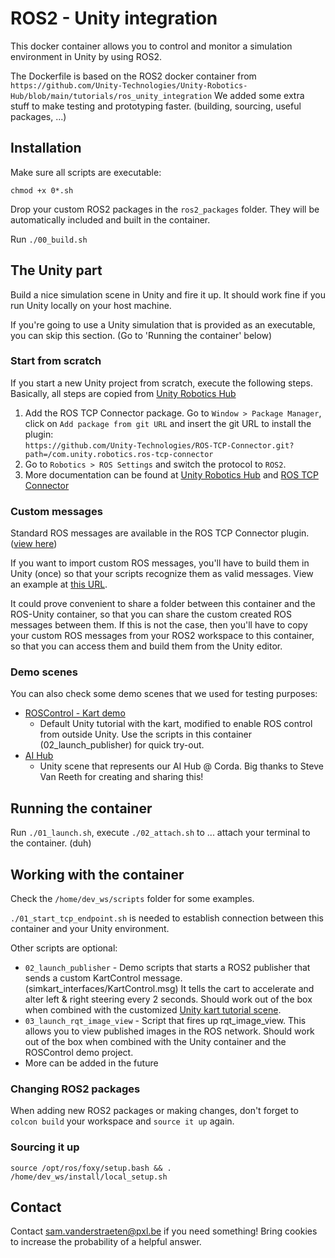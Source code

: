 # ROS2 - Unity integration

This docker container allows you to control and monitor a simulation environment in Unity by using ROS2.

The Dockerfile is based on the ROS2 docker container from ```https://github.com/Unity-Technologies/Unity-Robotics-Hub/blob/main/tutorials/ros_unity_integration```
We added some extra stuff to make testing and prototyping faster. (building, sourcing, useful packages, ...)

## Installation

Make sure all scripts are executable:

```chmod +x 0*.sh```

Drop your custom ROS2 packages in the ```ros2_packages``` folder. They will be automatically included and built in the container.

Run ```./00_build.sh```

## The Unity part

Build a nice simulation scene in Unity and fire it up. It should work fine if you run Unity locally on your host machine.

If you're going to use a Unity simulation that is provided as an executable, you can skip this section. (Go to 'Running the container' below)


### Start from scratch
If you start a new Unity project from scratch, execute the following steps.
Basically, all steps are copied from [Unity Robotics Hub](https://github.com/Unity-Technologies/Unity-Robotics-Hub/blob/main/tutorials/ros_unity_integration/setup.md#-unity-setup)


1. Add the ROS TCP Connector package. Go to ```Window > Package Manager```, click on ```Add package from git URL``` and insert the git URL to install the plugin:    
```https://github.com/Unity-Technologies/ROS-TCP-Connector.git?path=/com.unity.robotics.ros-tcp-connector```
2. Go to ```Robotics > ROS Settings``` and switch the protocol to ```ROS2```.
3. More documentation can be found at [Unity Robotics Hub](https://github.com/Unity-Technologies/Unity-Robotics-Hub/blob/main/tutorials/ros_unity_integration/README.md) and [ROS TCP Connector](https://github.com/Unity-Technologies/ROS-TCP-Connector)

### Custom messages
Standard ROS messages are available in the ROS TCP Connector plugin. ([view here](https://github.com/Unity-Technologies/ROS-TCP-Connector/tree/main/com.unity.robotics.ros-tcp-connector/Runtime/Messages))

If you want to import custom ROS messages, you'll have to build them in Unity (once) so that your scripts recognize them as valid messages. View an example at [this URL](https://github.com/Unity-Technologies/Unity-Robotics-Hub/blob/main/tutorials/ros_unity_integration/README.md).

It could prove convenient to share a folder between this container and the ROS-Unity container, so that you can share the custom created ROS messages between them. If this is not the case, then you'll have to copy your custom ROS messages from your ROS2 workspace to this container, so that you can access them and build them from the Unity editor.

### Demo scenes
You can also check some demo scenes that we used for testing purposes:
* [ROSControl - Kart demo](https://hogeschoolpxl-my.sharepoint.com/:u:/g/personal/20004716_pxl_be/Ee_vpv0UOvJEgDKkral1awgBZERW1gyTLewqM60CmZitjw?e=3FbEz2)
   * Default Unity tutorial with the kart, modified to enable ROS control from outside Unity. Use the scripts in this container (02_launch_publisher) for quick try-out.
* [AI Hub](https://hogeschoolpxl-my.sharepoint.com/:u:/g/personal/20004716_pxl_be/EZmUfmWsjg5NpSgBnk3SbHMBtUvNyH67CW0jtnn7dbBmZA?e=mJ5tFr)
   * Unity scene that represents our AI Hub @ Corda. Big thanks to Steve Van Reeth for creating and sharing this!

## Running the container

Run ```./01_launch.sh```, execute ```./02_attach.sh``` to ... attach your terminal to the container. (duh)

## Working with the container

Check the ```/home/dev_ws/scripts``` folder for some examples.

```./01_start_tcp_endpoint.sh``` is needed to establish connection between this container and your Unity environment.

Other scripts are optional:
* ```02_launch_publisher``` - Demo scripts that starts a ROS2 publisher that sends a custom KartControl message. (simkart_interfaces/KartControl.msg) It tells the cart to accelerate and alter left & right steering every 2 seconds. Should work out of the box when combined with the customized [Unity kart tutorial scene](https://hogeschoolpxl-my.sharepoint.com/:u:/g/personal/20004716_pxl_be/Ee_vpv0UOvJEgDKkral1awgBZERW1gyTLewqM60CmZitjw?e=3FbEz2).
* ```03_launch_rqt_image_view``` - Script that fires up rqt_image_view. This allows you to view published images in the ROS network. Should work out of the box when combined with the Unity container and the ROSControl demo project.
* More can be added in the future

### Changing ROS2 packages
When adding new ROS2 packages or making changes, don't forget to ```colcon build``` your workspace and ```source it up``` again. 

### Sourcing it up

```source /opt/ros/foxy/setup.bash && . /home/dev_ws/install/local_setup.sh```

## Contact

Contact [sam.vanderstraeten@pxl.be](sam.vanderstraeten@pxl.be) if you need something! Bring cookies to increase the probability of a helpful answer.
